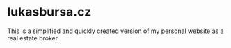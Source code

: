 # lukasbursa.cz

This is a simplified and quickly created version of my personal website as a real estate broker.
